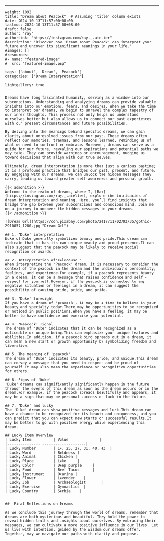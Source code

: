 ---
    weight: 1092
    title: "Dream about Peacock"  # Assuming 'title' column exists
    date: 2024-10-13T11:57:00+08:00
    lastmod: 2024-10-13T11:57:00+08:00
    draft: false
    author: "ray"
    authorLink: "https://instagram.com/ray._.atelier"
    description: "Discover how 'Dream about Peacock' can interpret your future and uncover its significant meanings in your life."
    #images: []
    #resources:
    #- name: "featured-image"
    #  src: "featured-image.png"
    
    tags: ['about', 'Dream', 'Peacock']
    categories: ["Dream Interpretation"]
    
    lightgallery: true
    ---
    
    Dreams have long fascinated humanity, serving as a window into our subconscious. Understanding and analyzing dreams can provide valuable insights into our emotions, fears, and desires. When we take the time to interpret our dreams, we begin to unravel the complex tapestry of our inner thoughts. This process not only helps us understand ourselves better but also allows us to connect our past experiences with our present circumstances and future possibilities.
    
    By delving into the meanings behind specific dreams, we can gain clarity about unresolved issues from our past. These dreams often reflect our memories, traumas, and lessons learned, reminding us of what we need to confront or embrace. Moreover, dreams can serve as a guide for our future, revealing our aspirations and potential paths we may take. They can provide warnings or encouragement, nudging us toward decisions that align with our true selves.
    
    Ultimately, dream interpretation is more than just a curious pastime; it is a profound practice that bridges our past, present, and future. By engaging with our dreams, we can unlock the hidden messages they carry, leading us toward greater self-awareness and personal growth.
    
    {{< admonition >}}
    Welcome to the realm of dreams, where I, [Ray](https://instagram.com/ray._.atelier), explore the intricacies of dream interpretation and meaning. Here, you’ll find insights that bridge the gap between your subconscious and conscious mind. Join me on a journey to uncover the hidden messages in your dreams.
    {{< /admonition >}}
    
    ![Dream Grl](https://cdn.pixabay.com/photo/2017/11/02/03/35/gothic-2910057_1280.jpg "Dream Grl")
    
    ## 1. 'Duke' interpretation
    Duke of Duke generally symbolizes beauty and pride.This dream can indicate that it has its own unique beauty and proud presence.It can also suggest that the peacock may be likely to receive social recognition or awards.
    
    ## 2. Interpretation of'Colecause '
    When interpreting the 'Peacock' dream, it is necessary to consider the context of the peacock in the dream and the individual's personality, feelings, and experience.For example, if a peacock represents beauty in a dream, it can be a message that raises confidence and self -respect for yourself.However, if the peacock is connected to any negative situation or feelings in a dream, it can suggest the possibility of causing pride, pride, and pride.
    
    ## 3. 'Duke' foresight
    If you have a dream of 'peacock', it may be a time to believe in your beauty and specialty today.There may be opportunities to be recognized or noticed in public positions.When you have a feeling, it may be better to have confidence and exercise your potential.
    
    ## 4. 'Peacock' signal
    The dream of 'Duke' indicates that it can be recognized as a noticeable or unique being.This can emphasize your unique features and abilities.In addition, if a peacock bird spreads out in a dream, it can mean a new start or growth opportunity by symbolizing freedom and liberation.
    
    ## 5. The meaning of 'peacock'
    The dream of 'Duke' indicates its beauty, pride, and unique.This dream can convey a message that you need to respect and be proud of yourself.It may also mean the experience or recognition opportunities for others.
    
    ## 6. Signs of 'Duke'
    'Duke' dreams can significantly significantly happen in the future through the events of this dream as soon as the dream occurs or in the dream.For example, if the peacock spreads beautifully and appears, it may be a sign that may be personal success or luck in the future.
    
    ## 7. 'Duke' and lucky
    The 'Duke' dream can show positive messages and luck.This dream can have a chance to be recognized for its beauty and uniqueness, and you can predict that you can expect new starts or successful results.It may be better to go with positive energy while experiencing this dream.
    
    ## Lucky Item Overview
    | Lucky Item          | Value              |
    |---------------|--------------------|
    | Lucky Number        | 14, 25, 27, 31, 40, 43  |
    | Lucky Word          | Boldness |
    | Lucky Animal        | Chicken |
    | Lucky Place         | Lake     |
    | Lucky Color         | Deep purple     |
    | Lucky Food          | Beef Tacos      |
    | Lucky Instrument    | Ocarina |
    | Lucky Flower        | Lavender    |
    | Lucky Job           | Archaeologist       |
    | Lucky Exercise      | Gymnastics  |
    | Lucky Country       | Serbia    |
    
    
    ##  Final Reflections on Dreams
    
    As we conclude this journey through the world of dreams, remember that dreams are both mysterious and beautiful. They hold the power to reveal hidden truths and insights about ourselves. By embracing their messages, we can cultivate a more positive influence in our lives. Let us live with intention, guided by the wisdom our dreams offer. Together, may we navigate our paths with clarity and purpose.
    